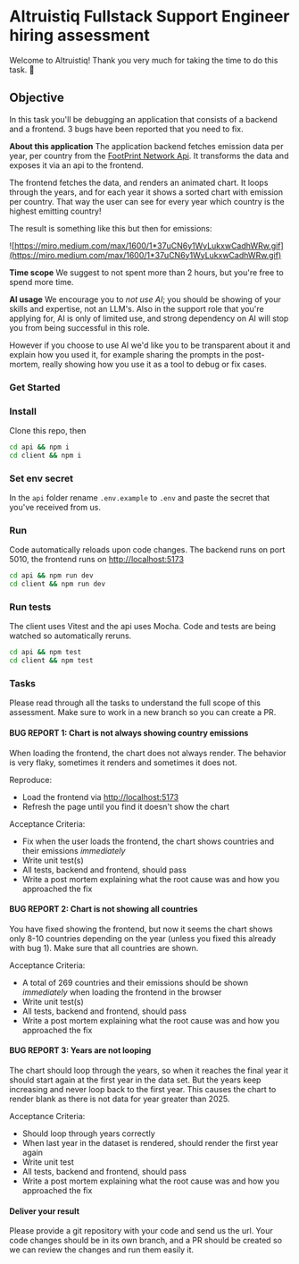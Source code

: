 # Altruistiq Fullstack Support Engineer hiring assessment

Welcome to Altruistiq! Thank you very much for taking the time to do this task. 🙏

## Objective

In this task you'll be debugging an application that consists of a backend and a frontend. 3 bugs have been reported that you need to fix.

**About this application**
The application backend fetches emission data per year, per country from the [FootPrint Network Api](https://data.footprintnetwork.org/#/api). It transforms the data and exposes it via an api to the frontend.

The frontend fetches the data, and renders an animated chart. It loops through the years, and for each year it shows a sorted chart with emission per country. That way the user can see for every year which country is the highest emitting country!

The result is something like this but then for emissions:

![https://miro.medium.com/max/1600/1*37uCN6y1WyLukxwCadhWRw.gif](https://miro.medium.com/max/1600/1*37uCN6y1WyLukxwCadhWRw.gif)

**Time scope**
We suggest to not spent more than 2 hours, but you're free to spend more time.

**AI usage**
We encourage you to _not use AI_; you should be showing of your skills and expertise, not an LLM's. Also in the support role that you're applying for, AI is only of limited use, and strong dependency on AI will stop you from being successful in this role.

However if you choose to use AI we'd like you to be transparent about it and explain how you used it, for example sharing the prompts in the post-mortem, really showing how you use it as a tool to debug or fix cases.

### Get Started

### Install

Clone this repo, then

```bash
cd api && npm i
cd client && npm i
```

### Set env secret

In the `api` folder rename `.env.example` to `.env` and paste the secret that you've received from us.

### Run

Code automatically reloads upon code changes.
The backend runs on port 5010, the frontend runs on <http://localhost:5173>

```bash
cd api && npm run dev
cd client && npm run dev
```

### Run tests

The client uses Vitest and the api uses Mocha. Code and tests are being watched so automatically reruns.

```bash
cd api && npm test
cd client && npm test
```

### Tasks

Please read through all the tasks to understand the full scope of this assessment.
Make sure to work in a new branch so you can create a PR.

#### BUG REPORT 1: Chart is not always showing country emissions

When loading the frontend, the chart does not always render. The behavior is very flaky, sometimes it renders and sometimes it does not.

Reproduce:

- Load the frontend via <http://localhost:5173>
- Refresh the page until you find it doesn't show the chart

Acceptance Criteria:

- Fix when the user loads the frontend, the chart shows countries and their emissions _immediately_
- Write unit test(s)
- All tests, backend and frontend, should pass
- Write a post mortem explaining what the root cause was and how you approached the fix

#### BUG REPORT 2: Chart is not showing all countries

You have fixed showing the frontend, but now it seems the chart shows only 8-10 countries depending on the year (unless you fixed this already with bug 1). Make sure that all countries are shown.

Acceptance Criteria:

- A total of 269 countries and their emissions should be shown _immediately_ when loading the frontend in the browser
- Write unit test(s)
- All tests, backend and frontend, should pass
- Write a post mortem explaining what the root cause was and how you approached the fix

#### BUG REPORT 3: Years are not looping

The chart should loop through the years, so when it reaches the final year it should start again at the first year in the data set. But the years keep increasing and never loop back to the first year. This causes the chart to render blank as there is not data for year greater than 2025.

Acceptance Criteria:

- Should loop through years correctly
- When last year in the dataset is rendered, should render the first year again
- Write unit test
- All tests, backend and frontend, should pass
- Write a post mortem explaining what the root cause was and how you approached the fix

#### Deliver your result

Please provide a git repository with your code and send us the url.
Your code changes should be in its own branch, and a PR should be created so we can review the changes and run them easily it.
